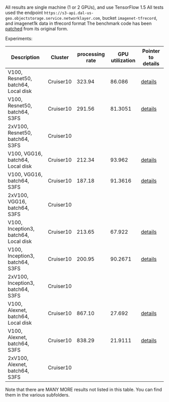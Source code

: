 All results are single machine (1 or 2 GPUs), and use TensorFlow 1.5
All tests used the endpoint `https://s3-api.dal-us-geo.objectstorage.service.networklayer.com`, bucket `imagenet-tfrecord`, and imagenet1k data in tfrecord format
The benchmark code has been [patched](https://github.ibm.com/deep-learning-platform/dlaas-benchmarking/blob/master/benchmarkpreprocess.patch) from its original form. 

Experiments:

| Description | Cluster | processing rate | GPU utilization | Pointer to details | 
|-------------|---------|-----------------|-----------------|--------------------|
| V100, Resnet50, batch64, Local disk | Cruiser10 | 323.94 | 86.086 | [details](1GPU_30CPU_9G/V100_1GPU_30CPU_9G_tf_resnet50_64.log) |
| V100, Resnet50, batch64, S3FS | Cruiser10 | 291.56 | 81.3051 | [details](1GPU_30CPU_9G/V100_1GPU_30CPU_9G_mcos-v1_tf_resnet50_64.log) |
| 2xV100, Resnet50, batch64, S3FS | Cruiser10 | | | |
| V100, VGG16, batch64, Local disk | Cruiser10 | 212.34 | 93.962 | [details](1GPU_30CPU_9G/V100_1GPU_30CPU_9G_tf_vgg16_64.log) |
| V100, VGG16, batch64, S3FS | Cruiser10 | 187.18 | 91.3616 | [details](1GPU_30CPU_9G/V100_1GPU_30CPU_9G_mcos-v1_tf_vgg16_64.log) |
| 2xV100, VGG16, batch64, S3FS | Cruiser10 | | | |
| V100, Inception3, batch64, Local disk | Cruiser10 | 213.65 | 67.922 | [details](1GPU_30CPU_9G/V100_1GPU_30CPU_9G_tf_inception3_64.log) |
| V100, Inception3, batch64, S3FS | Cruiser10 | 200.95 | 90.2671 | [details](1GPU_30CPU_9G/V100_1GPU_30CPU_9G_mcos-v1_tf_inception3_64.log) |
| 2xV100, Inception3, batch64, S3FS | Cruiser10 | | | |
| V100, Alexnet, batch64, Local disk | Cruiser10 | 867.10 | 27.692 | [details](1GPU_30CPU_9G/V100_1GPU_30CPU_9G_tf_alexnet_64.log) |
| V100, Alexnet, batch64, S3FS | Cruiser10 | 838.29 | 21.9111 | [details](1GPU_30CPU_9G/V100_1GPU_30CPU_9G_mcos-v1_tf_alexnet_64.log) |
| 2xV100, Alexnet, batch64, S3FS | Cruiser10 | | | |

Note that there are MANY MORE results not listed in this table.  You can find them in the various subfolders.